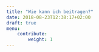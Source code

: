 ```yaml
---
title: "Wie kann ich beitragen?"
date: 2018-08-23T12:38:17+02:00
draft: true
menu: 
    contribute:
        weight: 1
---
```


